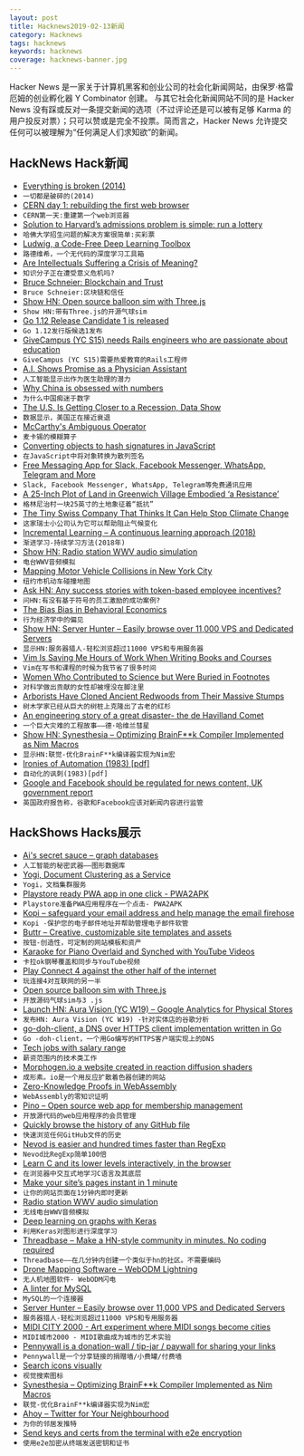 ```yaml
---
layout: post
title: Hacknews2019-02-13新闻
category: Hacknews
tags: hacknews
keywords: hacknews
coverage: hacknews-banner.jpg
---
```


Hacker News 是一家关于计算机黑客和创业公司的社会化新闻网站，由保罗·格雷厄姆的创业孵化器 Y Combinator 创建。
与其它社会化新闻网站不同的是 Hacker News 没有踩或反对一条提交新闻的选项（不过评论还是可以被有足够 Karma 的用户投反对票）；只可以赞或是完全不投票。简而言之，Hacker News 允许提交任何可以被理解为“任何满足人们求知欲”的新闻。

## HackNews Hack新闻


- [Everything is broken (2014)](https://medium.com/message/everything-is-broken-81e5f33a24e1)
- `一切都是破碎的(2014)`
- [CERN day 1: rebuilding the first web browser](https://remysharp.com/2019/02/12/cern-day-1)
- `CERN第一天:重建第一个web浏览器`
- [Solution to Harvard’s admissions problem is simple: run a lottery](https://qz.com/1520155/harvard-needs-to-introduce-a-lottery-for-truly-fair-admissions/)
- `哈佛大学招生问题的解决方案很简单:买彩票`
- [Ludwig, a Code-Free Deep Learning Toolbox](https://eng.uber.com/introducing-ludwig/)
- `路德维希，一个无代码的深度学习工具箱`
- [Are Intellectuals Suffering a Crisis of Meaning?](https://blogs.scientificamerican.com/beautiful-minds/are-intellectuals-suffering-a-crisis-of-meaning/)
- `知识分子正在遭受意义危机吗?`
- [Bruce Schneier: Blockchain and Trust](https://www.schneier.com/blog/archives/2019/02/blockchain_and_.html)
- `Bruce Schneier:区块链和信任`
- [Show HN: Open source balloon sim with Three.js](https://alexanderperrin.com.au/triangles/ballooning/)
- `Show HN:带有Three.js的开源气球sim`
- [Go 1.12 Release Candidate 1 is released](https://groups.google.com/forum/#!msg/golang-announce/r0R2jijOjBo/Egi-Q4uWGQAJ)
- `Go 1.12发行版候选1发布`
- [GiveCampus (YC S15) needs Rails engineers who are passionate about education](https://www.givecampus.com/careers#engineering)
- `GiveCampus (YC S15)需要热爱教育的Rails工程师`
- [A.I. Shows Promise as a Physician Assistant](https://www.nytimes.com/2019/02/11/health/artificial-intelligence-medical-diagnosis.html)
- `人工智能显示出作为医生助理的潜力`
- [Why China is obsessed with numbers](http://www.bbc.com/travel/story/20190210-why-china-is-obsessed-with-numbers)
- `为什么中国痴迷于数字`
- [The U.S. Is Getting Closer to a Recession, Data Show](https://www.barrons.com/articles/the-u-s-is-in-the-late-stages-of-expansion-data-show-51549642305?mod=bol-social-fb)
- `数据显示，美国正在接近衰退`
- [McCarthy&#39;s Ambiguous Operator](http://www.randomhacks.net/2005/10/11/amb-operator/)
- `麦卡锡的模糊算子`
- [Converting objects to hash signatures in JavaScript](https://kuby.ca/converting-objects-to-hash-signatures-in-javascript/)
- `在JavaScript中将对象转换为散列签名`
- [Free Messaging App for Slack, Facebook Messenger, WhatsApp, Telegram and More](https://meetfranz.com/)
- `Slack, Facebook Messenger, WhatsApp, Telegram等免费通讯应用`
- [A 25-Inch Plot of Land in Greenwich Village Embodied ‘a Resistance’](https://www.nytimes.com/2019/02/10/nyregion/hess-triangle-greenwich-village.html)
- `格林尼治村一块25英寸的土地象征着“抵抗”`
- [The Tiny Swiss Company That Thinks It Can Help Stop Climate Change](https://www.nytimes.com/2019/02/12/magazine/climeworks-business-climate-change.html)
- `这家瑞士小公司认为它可以帮助阻止气候变化`
- [Incremental Learning – A continuous learning approach (2018)](https://kishorepv.github.io/The-value-of-Incremental_learning/)
- `渐进学习-持续学习方法(2018年)`
- [Show HN: Radio station WWV audio simulation](https://wwv.mcodes.org)
- `电台WWV音频模拟`
- [Mapping Motor Vehicle Collisions in New York City](https://toddwschneider.com/posts/nyc-motor-vehicle-collisions-map/)
- `纽约市机动车碰撞地图`
- [Ask HN: Any success stories with token-based employee incentives?](item?id=19143194)
- `问HN:有没有基于符号的员工激励的成功案例?`
- [The Bias Bias in Behavioral Economics](https://www.nowpublishers.com/article/Details/RBE-0092)
- `行为经济学中的偏见`
- [Show HN: Server Hunter – Easily browse over 11,000 VPS and Dedicated Servers](https://www.serverhunter.com)
- `显示HN:服务器猎人-轻松浏览超过11000 VPS和专用服务器`
- [Vim Is Saving Me Hours of Work When Writing Books and Courses](https://nickjanetakis.com/blog/vim-is-saving-me-hours-of-work-when-writing-books-and-courses)
- `Vim在写书和课程的时候为我节省了很多时间`
- [Women Who Contributed to Science but Were Buried in Footnotes](https://www.theatlantic.com/science/archive/2019/02/womens-history-in-science-hidden-footnotes/582472/)
- `对科学做出贡献的女性却被埋没在脚注里`
- [Arborists Have Cloned Ancient Redwoods from Their Massive Stumps](https://e360.yale.edu/digest/arborists-have-cloned-ancient-redwoods-from-their-massive-stumps)
- `树木学家已经从巨大的树桩上克隆出了古老的红杉`
- [An engineering story of a great disaster- the de Havilland Comet](http://www.greatdisasters.co.uk/the-de-havilland-comet/)
- `一个巨大灾难的工程故事——德·哈维兰彗星`
- [Show HN: Synesthesia – Optimizing BrainF**k Compiler Implemented as Nim Macros](https://github.com/Jeff-Ciesielski/synesthesia)
- `显示HN:联觉-优化BrainF**k编译器实现为Nim宏`
- [Ironies of Automation (1983) [pdf]](https://www.ise.ncsu.edu/wp-content/uploads/2017/02/Bainbridge_1983_Automatica.pdf)
- `自动化的讽刺(1983)[pdf]`
- [Google and Facebook should be regulated for news content, UK government report](https://www.cnbc.com/2019/02/12/google-facebook-apple-news-should-be-regulated-uk-government-report.html)
- `英国政府报告称，谷歌和Facebook应该对新闻内容进行监管`


## HackShows Hacks展示

- [ Ai&#39;s secret sauce – graph databases](https://hackernoon.com/when-is-the-singularity-coming-21cb436e1172)
- `人工智能的秘密武器——图形数据库`
- [ Yogi, Document Clustering as a Service](https://cluster.meetyogi.com/)
- `Yogi，文档集群服务`
- [ Playstore ready PWA app in one click - PWA2APK](https://news.ycombinator.com/item?id=19143426)
- `Playstore准备PWA应用程序在一个点击- PWA2APK`
- [ Kopi – safeguard your email address and help manage the email firehose](https://kopi.cloud)
- `Kopi -保护您的电子邮件地址并帮助管理电子邮件软管`
- [ Buttr – Creative, customizable site templates and assets](https://buttr.xyz)
- `按钮-创造性，可定制的网站模板和资产`
- [ Karaoke for Piano Overlaid and Synched with YouTube Videos](https://pianop.ly/)
- `卡拉ok钢琴覆盖和同步与YouTube视频`
- [ Play Connect 4 against the other half of the internet](https://foursnet.com/)
- `玩连接4对互联网的另一半`
- [ Open source balloon sim with Three.js](https://alexanderperrin.com.au/triangles/ballooning/)
- `开放源码气球sim与3 .js`
- [Launch HN: Aura Vision (YC W19) – Google Analytics for Physical Stores](https://news.ycombinator.com/item?id=19136734)
- `发布HN: Aura Vision (YC W19) -针对实体店的谷歌分析`
- [ go-doh-client, a DNS over HTTPS client implementation written in Go](https://github.com/babolivier/go-doh-client)
- `Go -doh-client，一个用Go编写的HTTPS客户端实现上的DNS`
- [ Tech jobs with salary range](https://pewa.site/)
- `薪资范围内的技术类工作`
- [ Morphogen.io a website created in reaction diffusion shaders](https://www.morphogen.io/)
- `成形素。io是一个用反应扩散着色器创建的网站`
- [ Zero-Knowledge Proofs in WebAssembly](https://zkwasm.kobi.one)
- `WebAssembly的零知识证明`
- [ Pino – Open source web app for membership management](https://pinomembers.com)
- `开放源代码的web应用程序的会员管理`
- [ Quickly browse the history of any GitHub file](https://githistory.xyz/)
- `快速浏览任何GitHub文件的历史`
- [ Nevod is easier and hundred times faster than RegExp](https://nevod.nezaboodka.com/#playground)
- `Nevod比RegExp简单100倍`
- [ Learn C and its lower levels interactively, in the browser](https://news.ycombinator.com/item?id=19126544)
- `在浏览器中交互式地学习C语言及其底层`
- [ Make your site’s pages instant in 1 minute](https://instant.page/)
- `让你的网站页面在1分钟内即时更新`
- [ Radio station WWV audio simulation](https://wwv.mcodes.org)
- `无线电台WWV音频模拟`
- [ Deep learning on graphs with Keras](https://github.com/danielegrattarola/spektral)
- `利用Keras对图形进行深度学习`
- [ Threadbase – Make a HN-style community in minutes. No coding required](https://threadbase.io)
- `Threadbase——在几分钟内创建一个类似于hn的社区。不需要编码`
- [ Drone Mapping Software – WebODM Lightning](https://webodm.net)
- `无人机地图软件- WebODM闪电`
- [ A linter for MySQL](https://github.com/joereynolds/sql-lint)
- `MySQL的一个连接器`
- [ Server Hunter – Easily browse over 11,000 VPS and Dedicated Servers](https://www.serverhunter.com)
- `服务器猎人-轻松浏览超过11000 VPS和专用服务器`
- [ MIDI CITY 2000 - Art experiment where MIDI songs become cities](http://midicity-2000.glitch.me/)
- `MIDI城市2000 - MIDI歌曲成为城市的艺术实验`
- [ Pennywall is a donation-wall / tip-jar / paywall for sharing your links](https://github.com/0xfe/pennywall)
- `Pennywall是一个分享链接的捐赠墙/小费罐/付费墙`
- [ Search icons visually](http://compute.vision/nouns/index.html)
- `视觉搜索图标`
- [ Synesthesia – Optimizing BrainF**k Compiler Implemented as Nim Macros](https://github.com/Jeff-Ciesielski/synesthesia)
- `联觉-优化BrainF**k编译器实现为Nim宏`
- [ Ahoy – Twitter for Your Neighbourhood](https://itsahoy.com/)
- `为你的邻居发推特`
- [ Send keys and certs from the terminal with e2e encryption](https://www.fluidkeys.com/blog/release-0-4-send-encrypted-files/)
- `使用e2e加密从终端发送密钥和证书`


